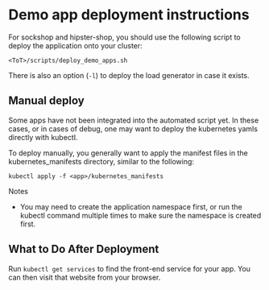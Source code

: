 # Demo app deployment instructions

For sockshop and hipster-shop, you should use the following script to deploy the application onto your cluster:

```
<ToT>/scripts/deploy_demo_apps.sh
```

There is also an option (`-l`) to deploy the load generator in case it exists.

## Manual deploy

Some apps have not been integrated into the automated script yet. In these cases, or in cases of debug,
one may want to deploy the kubernetes yamls directly with kubectl.

To deploy manually, you generally want to apply the manifest files in the kubernetes_manifests directory, similar to the following:

```
kubectl apply -f <app>/kubernetes_manifests
```

Notes

 * You may need to create the application namespace first, or run the kubectl command multiple times to make sure the namespace is created first.

## What to Do After Deployment

Run `kubectl get services` to find the front-end service for your app. You can then visit that website from your browser.
